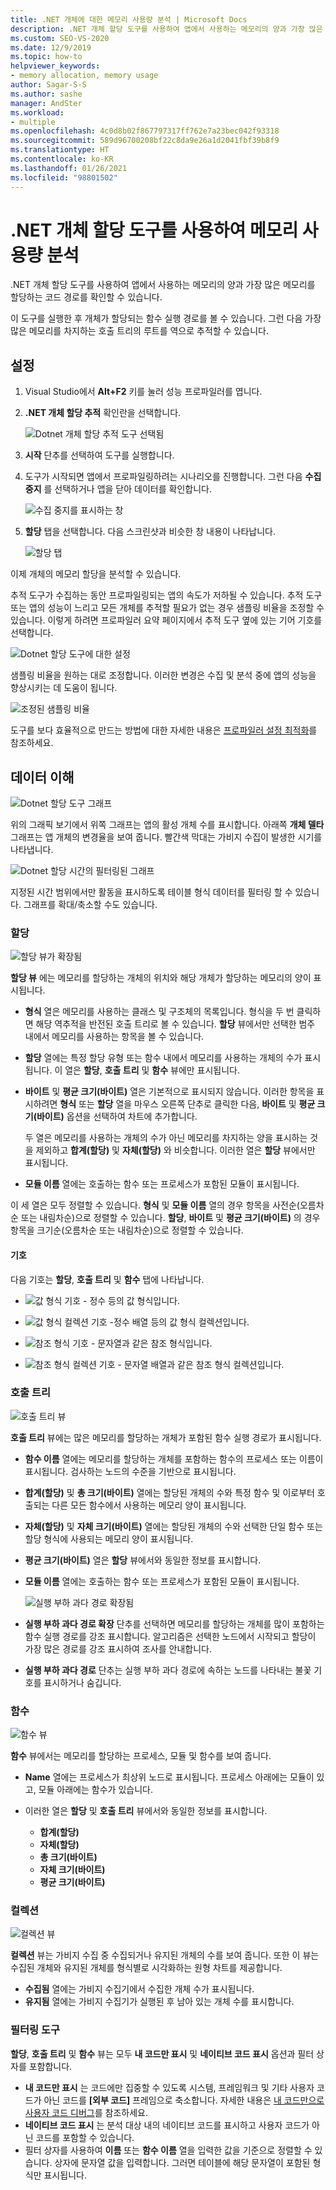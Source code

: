 ```yaml
---
title: .NET 개체에 대한 메모리 사용량 분석 | Microsoft Docs
description: .NET 개체 할당 도구를 사용하여 앱에서 사용하는 메모리의 양과 가장 많은 메모리를 할당하는 코드 경로를 확인합니다.
ms.custom: SEO-VS-2020
ms.date: 12/9/2019
ms.topic: how-to
helpviewer_keywords:
- memory allocation, memory usage
author: Sagar-S-S
ms.author: sashe
manager: AndSter
ms.workload:
- multiple
ms.openlocfilehash: 4c0d8b02f867797317ff762e7a23bec042f93318
ms.sourcegitcommit: 589d96700208bf22c8da9e26a1d2041fbf39b8f9
ms.translationtype: HT
ms.contentlocale: ko-KR
ms.lasthandoff: 01/26/2021
ms.locfileid: "98801502"
---
```

# <a name="analyze-memory-usage-by-using-the-net-object-allocation-tool"></a>.NET 개체 할당 도구를 사용하여 메모리 사용량 분석

.NET 개체 할당 도구를 사용하여 앱에서 사용하는 메모리의 양과 가장 많은 메모리를 할당하는 코드 경로를 확인할 수 있습니다.

이 도구를 실행한 후 개체가 할당되는 함수 실행 경로를 볼 수 있습니다. 그런 다음 가장 많은 메모리를 차지하는 호출 트리의 루트를 역으로 추적할 수 있습니다.

## <a name="setup"></a>설정

1. Visual Studio에서 **Alt+F2** 키를 눌러 성능 프로파일러를 엽니다.

1. **.NET 개체 할당 추적** 확인란을 선택합니다.

   ![Dotnet 개체 할당 추적 도구 선택됨](../profiling/media/dotnetalloctoolselected.png "Dotnet 개체 할당 추적 도구 선택됨")

1. **시작** 단추를 선택하여 도구를 실행합니다.

1. 도구가 시작되면 앱에서 프로파일링하려는 시나리오를 진행합니다. 그런 다음 **수집 중지** 를 선택하거나 앱을 닫아 데이터를 확인합니다.

   ![수집 중지를 표시하는 창](../profiling/media/stopcollectionlighttheme.png "수집 중지를 표시하는 창")

1. **할당** 탭을 선택합니다. 다음 스크린샷과 비슷한 창 내용이 나타납니다.

   ![할당 탭](../profiling/media/allocationview.png "할당 탭")

이제 개체의 메모리 할당을 분석할 수 있습니다.

추적 도구가 수집하는 동안 프로파일링되는 앱의 속도가 저하될 수 있습니다. 추적 도구 또는 앱의 성능이 느리고 모든 개체를 추적할 필요가 없는 경우 샘플링 비율을 조정할 수 있습니다. 이렇게 하려면 프로파일러 요약 페이지에서 추적 도구 옆에 있는 기어 기호를 선택합니다.

![Dotnet 할당 도구에 대한 설정](../profiling/media/dotnetallocsettings.png "Dotnet 할당 도구에 대한 설정")

샘플링 비율을 원하는 대로 조정합니다. 이러한 변경은 수집 및 분석 중에 앱의 성능을 향상시키는 데 도움이 됩니다.

![조정된 샘플링 비율](../profiling/media/adjustedsamplingratedotnetalloctool.png "조정된 샘플링 비율")

도구를 보다 효율적으로 만드는 방법에 대한 자세한 내용은 [프로파일러 설정 최적화](../profiling/optimize-profiler-settings.md)를 참조하세요.

## <a name="understand-your-data"></a>데이터 이해

![Dotnet 할당 도구 그래프](../profiling/media/graphdotnetalloc.png "Dotnet 할당 도구 그래프")

위의 그래픽 보기에서 위쪽 그래프는 앱의 활성 개체 수를 표시합니다. 아래쪽 **개체 델타** 그래프는 앱 개체의 변경율을 보여 줍니다. 빨간색 막대는 가비지 수집이 발생한 시기를 나타냅니다.

![Dotnet 할당 시간의 필터링된 그래프](../profiling/media/graphdotnetalloctimefiltered.png "Dotnet 할당 시간의 필터링된 그래프")

지정된 시간 범위에서만 활동을 표시하도록 테이블 형식 데이터를 필터링 할 수 있습니다. 그래프를 확대/축소할 수도 있습니다.

### <a name="allocation"></a>할당

![할당 뷰가 확장됨](../profiling/media/allocationexpandedlight.png "할당 뷰가 확장됨")

**할당 뷰** 에는 메모리를 할당하는 개체의 위치와 해당 개체가 할당하는 메모리의 양이 표시됩니다.

- **형식** 열은 메모리를 사용하는 클래스 및 구조체의 목록입니다. 형식을 두 번 클릭하면 해당 역추적을 반전된 호출 트리로 볼 수 있습니다. **할당** 뷰에서만 선택한 범주 내에서 메모리를 사용하는 항목을 볼 수 있습니다.

- **할당** 열에는 특정 할당 유형 또는 함수 내에서 메모리를 사용하는 개체의 수가 표시됩니다. 이 열은 **할당**, **호출 트리** 및 **함수** 뷰에만 표시됩니다.

- **바이트** 및 **평균 크기(바이트)** 열은 기본적으로 표시되지 않습니다. 이러한 항목을 표시하려면 **형식** 또는 **할당** 열을 마우스 오른쪽 단추로 클릭한 다음, **바이트** 및 **평균 크기(바이트)** 옵션을 선택하여 차트에 추가합니다. 

   두 열은 메모리를 사용하는 개체의 수가 아닌 메모리를 차지하는 양을 표시하는 것을 제외하고 **합계(할당)** 및 **자체(할당)** 와 비슷합니다. 이러한 열은 **할당** 뷰에서만 표시됩니다.

- **모듈 이름** 열에는 호출하는 함수 또는 프로세스가 포함된 모듈이 표시됩니다.

이 세 열은 모두 정렬할 수 있습니다. **형식** 및 **모듈 이름** 열의 경우 항목을 사전순(오름차순 또는 내림차순)으로 정렬할 수 있습니다. **할당**, **바이트** 및 **평균 크기(바이트)** 의 경우 항목을 크기순(오름차순 또는 내림차순)으로 정렬할 수 있습니다.

#### <a name="symbols"></a>기호

다음 기호는 **할당**, **호출 트리** 및 **함수** 탭에 나타납니다.

- ![값 형식 기호](../profiling/media/valuetypeicon.png "값 형식 기호") - 정수 등의 값 형식입니다.

- ![값 형식 컬렉션 기호](../profiling/media/valuetypecollectionicon.png "값 형식 컬렉션 기호") -정수 배열 등의 값 형식 컬렉션입니다.

- ![참조 형식 기호](../profiling/media/referencetypeicon.png "참조 형식 기호") - 문자열과 같은 참조 형식입니다.

- ![참조 형식 컬렉션 기호](../profiling/media/referencetypecollectionicon.png "참조 형식 컬렉션 기호") - 문자열 배열과 같은 참조 형식 컬렉션입니다.

### <a name="call-tree"></a>호출 트리

![호출 트리 뷰](../profiling/media/calltreelight.png "호출 트리 뷰")

**호출 트리** 뷰에는 많은 메모리를 할당하는 개체가 포함된 함수 실행 경로가 표시됩니다.

- **함수 이름** 열에는 메모리를 할당하는 개체를 포함하는 함수의 프로세스 또는 이름이 표시됩니다. 검사하는 노드의 수준을 기반으로 표시됩니다.
- **합계(할당)** 및 **총 크기(바이트)** 열에는 할당된 개체의 수와 특정 함수 및 이로부터 호출되는 다른 모든 함수에서 사용하는 메모리 양이 표시됩니다.
- **자체(할당)** 및 **자체 크기(바이트)** 열에는 할당된 개체의 수와 선택한 단일 함수 또는 할당 형식에 사용되는 메모리 양이 표시됩니다.
- **평균 크기(바이트)** 열은 **할당** 뷰에서와 동일한 정보를 표시합니다.
- **모듈 이름** 열에는 호출하는 함수 또는 프로세스가 포함된 모듈이 표시됩니다.

   ![실행 부하 과다 경로 확장됨](../profiling/media/hotpathlight.png "실행 부하 과다 경로 확장됨")

- **실행 부하 과다 경로 확장** 단추를 선택하면 메모리를 할당하는 개체를 많이 포함하는 함수 실행 경로를 강조 표시합니다. 알고리즘은 선택한 노드에서 시작되고 할당이 가장 많은 경로를 강조 표시하여 조사를 안내합니다.
- **실행 부하 과다 경로** 단추는 실행 부하 과다 경로에 속하는 노드를 나타내는 불꽃 기호를 표시하거나 숨깁니다.

### <a name="functions"></a>함수

![함수 뷰](../profiling/media/functionslight.png "함수 뷰")

**함수** 뷰에서는 메모리를 할당하는 프로세스, 모듈 및 함수를 보여 줍니다.

- **Name** 열에는 프로세스가 최상위 노드로 표시됩니다. 프로세스 아래에는 모듈이 있고, 모듈 아래에는 함수가 있습니다.
- 이러한 열은 **할당** 및 **호출 트리** 뷰에서와 동일한 정보를 표시합니다.

  - **합계(할당)**
  - **자체(할당)**
  - **총 크기(바이트)**
  - **자체 크기(바이트)**
  - **평균 크기(바이트)**

### <a name="collection"></a>컬렉션

![컬렉션 뷰](../profiling/media/collectionlight.png "컬렉션 뷰")

**컬렉션** 뷰는 가비지 수집 중 수집되거나 유지된 개체의 수를 보여 줍니다. 또한 이 뷰는 수집된 개체와 유지된 개체를 형식별로 시각화하는 원형 차트를 제공합니다.

- **수집됨** 열에는 가비지 수집기에서 수집한 개체 수가 표시됩니다.
- **유지됨** 열에는 가비지 수집기가 실행된 후 남아 있는 개체 수를 표시합니다.

### <a name="filtering-tools"></a>필터링 도구

**할당**, **호출 트리** 및 **함수** 뷰는 모두 **내 코드만 표시** 및 **네이티브 코드 표시** 옵션과 필터 상자를 포함합니다.

- **내 코드만 표시** 는 코드에만 집중할 수 있도록 시스템, 프레임워크 및 기타 사용자 코드가 아닌 코드를 **[외부 코드]** 프레임으로 축소합니다. 자세한 내용은 [내 코드만으로 사용자 코드 디버그](../debugger/just-my-code.md)를 참조하세요.
- **네이티브 코드 표시** 는 분석 대상 내의 네이티브 코드를 표시하고 사용자 코드가 아닌 코드를 포함할 수 있습니다.
- 필터 상자를 사용하여 **이름** 또는 **함수 이름** 열을 입력한 값을 기준으로 정렬할 수 있습니다. 상자에 문자열 값을 입력합니다. 그러면 테이블에 해당 문자열이 포함된 형식만 표시됩니다.
